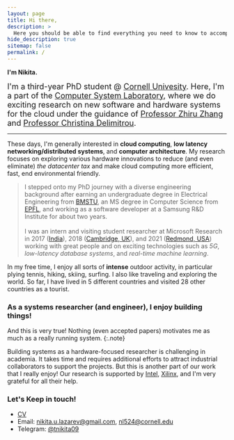 ```yaml
---
layout: page
title: Hi there,
description: >
  Here you should be able to find everything you need to know to accomplish the most common tasks when blogging with Hydejack.
hide_description: true
sitemap: false
permalink: /
---
```


**I'm Nikita.**

<font size="4"> I'm a third-year PhD student @ <a href="http://cornell.edu/" title="Cornell">Cornell Univesity</a>. Here, I'm a part of the <a href="https://www.csl.cornell.edu/" title="Cornell">Computer System Laboratory</a>, where we do exciting research on new software and hardware systems for the cloud under the guidance of <a href="https://www.csl.cornell.edu/~zhiruz/" title="Cornell">Professor Zhiru Zhang</a> and <a href="https://www.csl.cornell.edu/~delimitrou/" title="Cornell">Professor Christina Delimitrou</a>. </font>

---

These days, I'm generally interested in **cloud computing**, **low latency networking/distributed systems**, and **computer architecture**. My research focuses on exploring various hardware innovations to reduce (and even eliminate) *the datacenter tax* and make cloud computing more efficient, fast, end environmental friendly.

> I stepped onto my PhD journey with a diverse engineering background after earning an undergraduate degree in Electrical Engineering from <a href="http://bmstu.ru/" title="BMSTU">BMSTU</a>, an MS degree in Computer Science from <a href="http://epfl.ch/" title="EPFL">EPFL</a>, and working as a software developer at a Samsung R&D Institute for about two years. 
<br/><br/>I was an intern and visiting student researcher at Microsoft Research in 2017 (<a href="https://www.microsoft.com/en-us/research/lab/microsoft-research-india/" title="MSRIndia">India</a>), 2018 (<a href="https://www.microsoft.com/en-us/research/lab/microsoft-research-cambridge/" title="MSRC">Cambridge, UK</a>), and 2021 (<a href="https://www.microsoft.com/en-us/research/lab/microsoft-research-redmond/" title="MSRR">Redmond, USA</a>) working with great people and on exciting technologies such as _5G_, _low-latency database systems_, and _real-time machine learning_.

In my free time, I enjoy all sorts of **intense** outdoor activity, in particular plying tennis, hiking, skiing, surfing. I also like traveling and exploring the world. So far, I have lived in 5 different countries and visited 28 other countries as a tourist.


### As a systems researcher (and engineer), I enjoy building things!

And this is very true! Nothing (even accepted papers) motivates me as much as a really running system.
{:.note}

Building systems as a hardware-focused researcher is challenging in academia. It takes time and requires additional efforts to attract industrial collaborators to support the projects. But this is another part of our work that I really enjoy! Our research is supported by <a href="https://www.intel.com/" title="Intel">Intel</a>, <a href="https://www.xilinx.com/" title="Xilinx">Xilinx</a>, and I'm very grateful for all their help.


### Let's Keep in touch!

* [CV](../assets/Nikita_Lazarev_CV.pdf)
* Email: [nikita.u.lazarev@gmail.com](mailto:nikita.u.lazarev@gmail.com), [nl524@cornell.edu](mailto:nl524@cornell.edu)
* Telegram: [@tnikita09](https://t.me/tnikita09)
